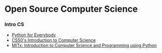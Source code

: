 # Open Source Computer Science

### Intro CS

- [Python for Everybody](/IntroCS/PY4E)
- [CS50's Introduction to Computer Science](/IntroCS/CS50-Intro-CS)
- [MITx: Introduction to Computer Science and Programming using Python](/IntroCS/MIT-Intro-CS-Python)
